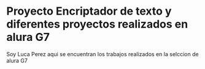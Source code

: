 # Proyecto Encriptador de texto y diferentes proyectos realizados en alura G7
Soy Luca Perez aqui se encuentran los trabajos realizados en la selccion de alura G7

